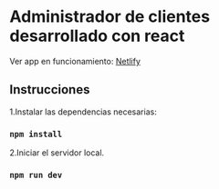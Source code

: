 # Administrador de clientes desarrollado con react

Ver app en funcionamiento: [Netlify](https://crm-react-router-dom-v6-4.netlify.app/)

## Instrucciones

1.Instalar las dependencias necesarias:

### `npm install`

2.Iniciar el servidor local.

### `npm run dev`
